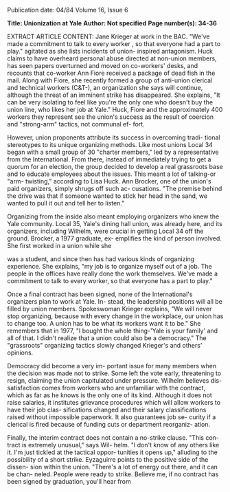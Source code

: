 Publication date: 04/84
Volume 16, Issue 6

**Title: Unionization at Yale**
**Author: Not specified**
**Page number(s): 34-36**

EXTRACT ARTICLE CONTENT:
Jane Krieger at work in the BAC.
"We've made a commitment to talk to every 
worker , so that everyone had a part to play."
agitated as she lists incidents of union-
inspired antagonism. Huck claims to 
have overheard personal abuse directed 
at non-union members, has seen papers 
overturned and moved on co-workers' 
desks, and recounts that co-worker Ann 
Fiore received a package of dead fish in 
the mail. Along with Fiore, she recently 
formed a group of anti-union clerical 
and technical workers (C&T-), an 
organization she says will continue, 
although the threat of an imminent 
strike has disappeared. She explains, "It 
can be very isolating to feel like you're 
the only one who doesn't buy the union 
line, who likes her job at Yale." Huck, 
Fiore 
and 
the 
approximately 400 
workers they represent see the union's 
success as the result of coercion and 
"strong-arm" tactics, not communal ef-
fort. 

However, 
union 
proponents attribute its success in overcoming tradi-
tional stereotypes to its unique organizing 
methods. Like most unions Local 34 
began with a small group of 30 "charter 
members," led by a representative from 
the International. From there, instead 
of immediately trying to get a quorum 
for an election, the group decided to 
develop a real grassroots base and to 
educate employees about the issues. 
This meant a lot of talking-or "arm-
twisting," according to Lisa Huck. Ann 
Brocker, 
one 
of the union's paid 
organizers, simply shrugs off such ac-
cusations. "The premise behind the 
drive was that if someone wanted to 
stick her head in the sand, we wanted to 
pull it out and tell her to listen." 

Organizing from the inside also 
meant employing organizers who knew 
the Yale community. Local 35, Yale's 
dining hall union, was already here, 
and its organizers, including Wilhelm, 
were crucial in getting Local 34 off the 
ground. Brocker, a 1977 graduate, ex-
emplifies the kind of person involved. 
She first worked in a union while she


was a student, and since then has had 
various kinds of organizing experience. 
She explains, "my job is to organize 
myself out of a job. The people in the 
offices have really done the work 
themselves. We've made a commitment 
to talk to every worker, so that everyone 
has a part to play." 

Once a 
final contract has been 
signed, none of the International's 
organizers plan to work at Yale. In-
stead, the leadership positions will all be 
filled by union members. Spokeswoman 
Krieger explains, "We will never 
stop organizing, because with every 
change in the workplace, our union has 
to change too. A union has to be what 
its workers want it to be." She remembers 
that in 1977, "I bought the whole 
thing-'Yale is your family' and all of 
that. I didn't realize that a union could 
also be a democracy." The "grassroots" 
organizing tactics slowly 
changed 
Krieger's and others' opinions. 

Democracy did become a very im-
portant issue for many members when 
the decision was made not to strike. 
Some left the vote early, threatening to 
resign, claiming the union capitulated 
under pressure. Wilhelm believes dis-
satisfaction comes from workers who 
are unfamiliar with the contract, which 
as far as he knows is the only one of its 
kind. Although it does not raise salaries, 
it institutes grievance procedures which 
will allow workers to have their job clas-
sifications changed and their salary 
classifications raised without impossible 
paperwork. It also guarantees job se-
curity if a clerical is fired because of 
funding cuts or department reorganiz-
ation. 

Finally, the interim contract does not 
contain a no-strike clause. "This con-
tract is extremely unusual," says Wil-
helm. "I don't know of any others like it. 
I'm just tickled at the tactical oppor-
tunities it opens up," alluding to the 
possibility of a short strike. Eyzaguirre 
points to the positive side of the dissen-
sion within the union. "There's a lot of 
energy out there, and it can be chan-
neled. People were ready to strike. 
Believe me, if no contract has been 
signed by graduation, you'll hear from